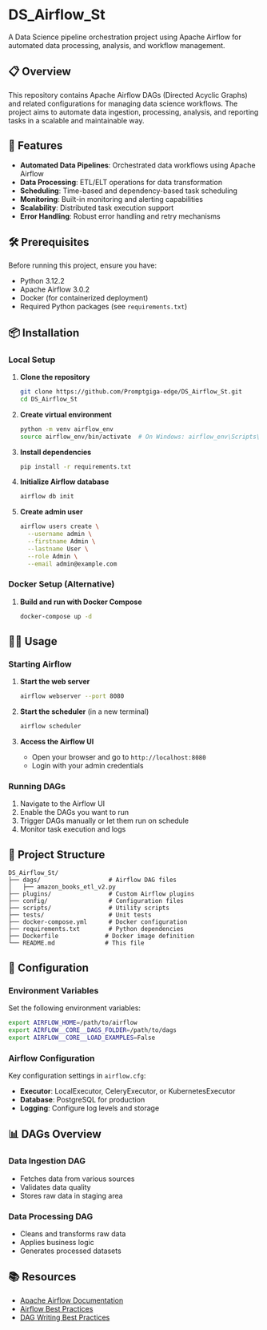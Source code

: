 # DS_Airflow_St

A Data Science pipeline orchestration project using Apache Airflow for automated data processing, analysis, and workflow management.

## 📋 Overview

This repository contains Apache Airflow DAGs (Directed Acyclic Graphs) and related configurations for managing data science workflows. The project aims to automate data ingestion, processing, analysis, and reporting tasks in a scalable and maintainable way.

## 🚀 Features

- **Automated Data Pipelines**: Orchestrated data workflows using Apache Airflow
- **Data Processing**: ETL/ELT operations for data transformation
- **Scheduling**: Time-based and dependency-based task scheduling
- **Monitoring**: Built-in monitoring and alerting capabilities
- **Scalability**: Distributed task execution support
- **Error Handling**: Robust error handling and retry mechanisms

## 🛠️ Prerequisites

Before running this project, ensure you have:

- Python 3.12.2
- Apache Airflow 3.0.2
- Docker (for containerized deployment)
- Required Python packages (see `requirements.txt`)

## 📦 Installation

### Local Setup

1. **Clone the repository**
   ```bash
   git clone https://github.com/Promptgiga-edge/DS_Airflow_St.git
   cd DS_Airflow_St
   ```

2. **Create virtual environment**
   ```bash
   python -m venv airflow_env
   source airflow_env/bin/activate  # On Windows: airflow_env\Scripts\activate
   ```

3. **Install dependencies**
   ```bash
   pip install -r requirements.txt
   ```

4. **Initialize Airflow database**
   ```bash
   airflow db init
   ```

5. **Create admin user**
   ```bash
   airflow users create \
     --username admin \
     --firstname Admin \
     --lastname User \
     --role Admin \
     --email admin@example.com
   ```

### Docker Setup (Alternative)

1. **Build and run with Docker Compose**
   ```bash
   docker-compose up -d
   ```

## 🏃‍♂️ Usage

### Starting Airflow

1. **Start the web server**
   ```bash
   airflow webserver --port 8080
   ```

2. **Start the scheduler** (in a new terminal)
   ```bash
   airflow scheduler
   ```

3. **Access the Airflow UI**
   - Open your browser and go to `http://localhost:8080`
   - Login with your admin credentials

### Running DAGs

1. Navigate to the Airflow UI
2. Enable the DAGs you want to run
3. Trigger DAGs manually or let them run on schedule
4. Monitor task execution and logs

## 📁 Project Structure

```
DS_Airflow_St/
├── dags/                   # Airflow DAG files
│   ├── amazon_books_etl_v2.py
├── plugins/                # Custom Airflow plugins
├── config/                 # Configuration files
├── scripts/                # Utility scripts
├── tests/                  # Unit tests
├── docker-compose.yml      # Docker configuration
├── requirements.txt        # Python dependencies
├── Dockerfile             # Docker image definition
└── README.md              # This file
```

## 🔧 Configuration

### Environment Variables

Set the following environment variables:

```bash
export AIRFLOW_HOME=/path/to/airflow
export AIRFLOW__CORE__DAGS_FOLDER=/path/to/dags
export AIRFLOW__CORE__LOAD_EXAMPLES=False
```

### Airflow Configuration

Key configuration settings in `airflow.cfg`:

- **Executor**: LocalExecutor, CeleryExecutor, or KubernetesExecutor
- **Database**: PostgreSQL for production
- **Logging**: Configure log levels and storage

## 📊 DAGs Overview

### Data Ingestion DAG
- Fetches data from various sources
- Validates data quality
- Stores raw data in staging area

### Data Processing DAG
- Cleans and transforms raw data
- Applies business logic
- Generates processed datasets


## 📚 Resources

- [Apache Airflow Documentation](https://airflow.apache.org/docs/)
- [Airflow Best Practices](https://airflow.apache.org/docs/apache-airflow/stable/best-practices.html)
- [DAG Writing Best Practices](https://airflow.apache.org/docs/apache-airflow/stable/howto/writing-dags.html)

